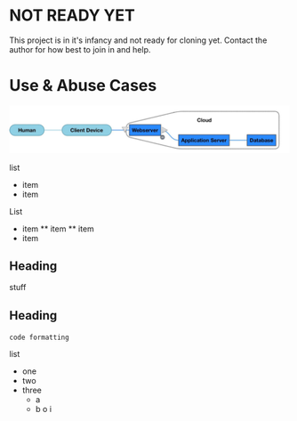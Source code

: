 NOT READY YET
=====
This project is in it's infancy and not ready for cloning yet.
Contact the author for how best to join in and help.

Use & Abuse Cases
=====

![big picture](eSDP01.jpg?raw=true "Title")

list
   - item
   - item

List
* item
** item
** item
* item


Heading
-----

stuff

Heading
-----



```code formatting```

list
- one
- two
- three
  + a
  + b
    o i

